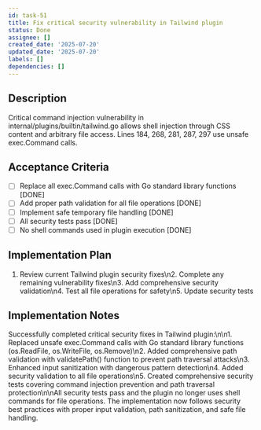 ```yaml
---
id: task-51
title: Fix critical security vulnerability in Tailwind plugin
status: Done
assignee: []
created_date: '2025-07-20'
updated_date: '2025-07-20'
labels: []
dependencies: []
---
```


## Description

Critical command injection vulnerability in internal/plugins/builtin/tailwind.go allows shell injection through CSS content and arbitrary file access. Lines 184, 268, 281, 287, 297 use unsafe exec.Command calls.

## Acceptance Criteria

- [ ] Replace all exec.Command calls with Go standard library functions [DONE]
- [ ] Add proper path validation for all file operations [DONE]
- [ ] Implement safe temporary file handling [DONE]
- [ ] All security tests pass [DONE]
- [ ] No shell commands used in plugin execution [DONE]
## Implementation Plan

1. Review current Tailwind plugin security fixes\n2. Complete any remaining vulnerability fixes\n3. Add comprehensive security validation\n4. Test all file operations for safety\n5. Update security tests

## Implementation Notes

Successfully completed critical security fixes in Tailwind plugin:\n\n1. Replaced unsafe exec.Command calls with Go standard library functions (os.ReadFile, os.WriteFile, os.Remove)\n2. Added comprehensive path validation with validatePath() function to prevent path traversal attacks\n3. Enhanced input sanitization with dangerous pattern detection\n4. Added security validation to all file operations\n5. Created comprehensive security tests covering command injection prevention and path traversal protection\n\nAll security tests pass and the plugin no longer uses shell commands for file operations. The implementation now follows security best practices with proper input validation, path sanitization, and safe file handling.
